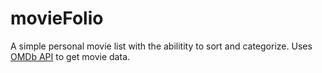 # movieFolio

A simple personal movie list with the abilitity to sort and categorize.
Uses [OMDb API](http://www.omdbapi.com/) to get movie data.
